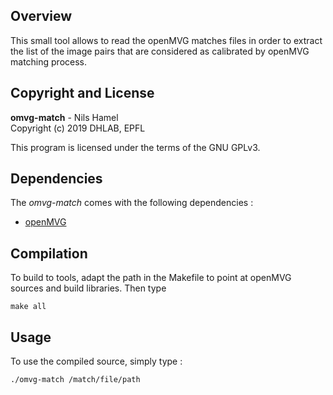 ## Overview

This small tool allows to read the openMVG matches files in order to extract the list of the image pairs that are considered as calibrated by openMVG matching process.

## Copyright and License

**omvg-match** - Nils Hamel <br >
Copyright (c) 2019 DHLAB, EPFL

This program is licensed under the terms of the GNU GPLv3.

## Dependencies

The _omvg-match_ comes with the following dependencies :

* [openMVG](https://github.com/openMVG/openMVG)

## Compilation

To build to tools, adapt the path in the Makefile to point at openMVG sources and build libraries. Then type

    make all

## Usage

To use the compiled source, simply type :

    ./omvg-match /match/file/path